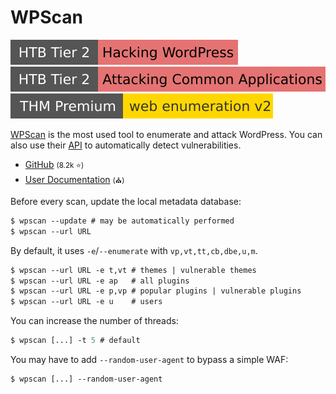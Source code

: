 # WPScan

[![hackingwordpress](../../../../../../cybersecurity/_badges/htb/hackingwordpress.svg)](https://academy.hackthebox.com/course/preview/hacking-wordpress)
[![attacking_common_applications](../../../../../../cybersecurity/_badges/htb/attacking_common_applications.svg)](https://academy.hackthebox.com/course/preview/attacking-common-applications)
[![webenumerationv2](../../../../../../cybersecurity/_badges/thmp/webenumerationv2.svg)](https://tryhackme.com/room/webenumerationv2)

<div class="row row-cols-lg-2"><div>

[WPScan](https://wpscan.com/) is the most used tool to enumerate and attack WordPress. You can also use their [API](https://wpscan.com/api/) to automatically detect vulnerabilities.

* [GitHub](https://github.com/wpscanteam/wpscan) <small>(8.2k ⭐)</small>
* [User Documentation](https://github.com/wpscanteam/wpscan/wiki/WPScan-User-Documentation) <small>(⛪)</small>

Before every scan, update the local metadata database:

```ps
$ wpscan --update # may be automatically performed
$ wpscan --url URL
```

By default, it uses `-e`/`--enumerate` with `vp,vt,tt,cb,dbe,u,m`.

```ps
$ wpscan --url URL -e t,vt # themes | vulnerable themes
$ wpscan --url URL -e ap   # all plugins
$ wpscan --url URL -e p,vp # popular plugins | vulnerable plugins
$ wpscan --url URL -e u    # users
```
</div><div>

You can increase the number of threads:

```ps
$ wpscan [...] -t 5 # default
```

You may have to add `--random-user-agent` to bypass a simple WAF:

```ps
$ wpscan [...] --random-user-agent
```
</div></div>